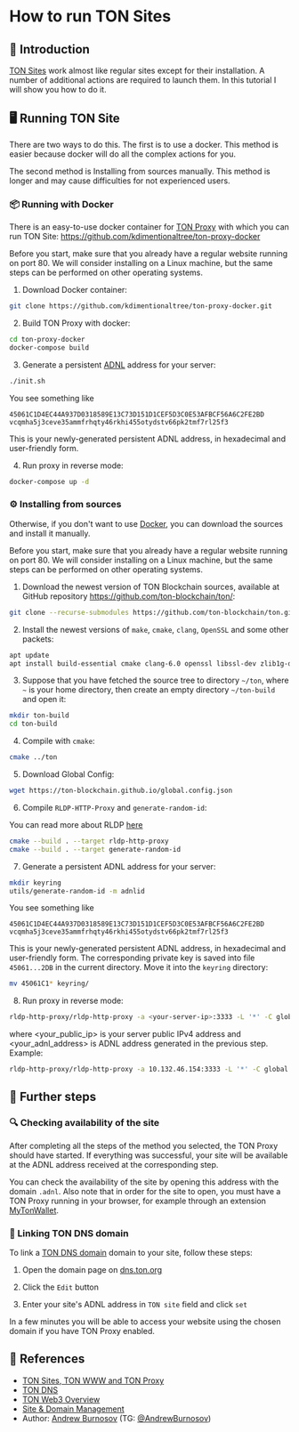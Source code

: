 # How to run TON Sites

## 👋 Introduction

[TON Sites](/learn/services/sites-www-proxy) work almost like regular sites except for their installation. A number of additional actions are required to launch them. In this tutorial I will show you how to do it.

## 🖥 Running TON Site

There are two ways to do this. The first is to use a docker. This method is easier because docker will do all the complex actions for you.

The second method is Installing from sources manually. This method is longer and may cause difficulties for not experienced users.

### 📦 Running with Docker

There is an easy-to-use docker container for [TON Proxy](/participate/web3/sites-and-proxy) with which you can run TON Site:
https://github.com/kdimentionaltree/ton-proxy-docker

Before you start, make sure that you already have a regular website running on port 80. We will consider installing on a Linux machine, but the same steps can be performed on other operating systems.

1.  Download Docker container:
```bash
git clone https://github.com/kdimentionaltree/ton-proxy-docker.git
```

2.  Build TON Proxy with docker:
```bash
cd ton-proxy-docker
docker-compose build
```

3.  Generate a persistent [ADNL](/learn/networking/adnl) address for your server:
```bash
./init.sh
```
You see something like
```
45061C1D4EC44A937D0318589E13C73D151D1CEF5D3C0E53AFBCF56A6C2FE2BD vcqmha5j3ceve35ammfrhqty46rkhi455otydstv66pk2tmf7rl25f3
```
This is your newly-generated persistent ADNL address, in hexadecimal and user-friendly form.

4.  Run proxy in reverse mode:
```bash
docker-compose up -d
```

### ⚙️ Installing from sources

Otherwise, if you don't want to use [Docker](#-running-with-docker), you can download the sources and install it manually.

Before you start, make sure that you already have a regular website running on port 80. We will consider installing on a Linux machine, but the same steps can be performed on other operating systems.

1.  Download the newest version of TON Blockchain sources, available at GitHub repository https://github.com/ton-blockchain/ton/:
```bash
git clone --recurse-submodules https://github.com/ton-blockchain/ton.git
```

2.  Install the newest versions of `make`, `cmake`, `clang`, `OpenSSL` and some other packets:
```bash
apt update
apt install build-essential cmake clang-6.0 openssl libssl-dev zlib1g-dev
```

3.  Suppose that you have fetched the source tree to directory `~/ton`, where `~` is your home directory, then create an empty directory `~/ton-build` and open it:
```bash
mkdir ton-build
cd ton-build
```

4.  Compile with `cmake`:
```bash
cmake ../ton
```

5.  Download Global Config:
```bash
wget https://ton-blockchain.github.io/global.config.json
```

6.  Compile `RLDP-HTTP-Proxy` and `generate-random-id`:

You can read more about RLDP [here](/learn/networking/rldp)

```bash
cmake --build . --target rldp-http-proxy
cmake --build . --target generate-random-id
```

7.  Generate a persistent ADNL address for your server:
```bash
mkdir keyring
utils/generate-random-id -m adnlid
```
You see something like
```
45061C1D4EC44A937D0318589E13C73D151D1CEF5D3C0E53AFBCF56A6C2FE2BD vcqmha5j3ceve35ammfrhqty46rkhi455otydstv66pk2tmf7rl25f3
```
This is your newly-generated persistent ADNL address, in hexadecimal and user-friendly form. The corresponding private key is saved into file `45061...2DB` in the current directory. Move it into the `keyring` directory:
```bash
mv 45061C1* keyring/
```

8. Run proxy in reverse mode:
```bash
rldp-http-proxy/rldp-http-proxy -a <your-server-ip>:3333 -L '*' -C global.config.json -A <your-adnl-address> -d -l <log-file>
```
where <your_public_ip> is your server public IPv4 address and <your_adnl_address> is ADNL address generated in the previous step.
Example:
```bash
rldp-http-proxy/rldp-http-proxy -a 10.132.46.154:3333 -L '*' -C global.config.json -A vcqmha5j3ceve35ammfrhqty46rkhi455otydstv66pk2tmf7rl25f3 -d -l tonsite.log
```

## 👀 Further steps

### 🔍 Сhecking availability of the site

After completing all the steps of the method you selected, the TON Proxy should have started. If everything was successful, your site will be available at the ADNL address received at the corresponding step. 

You can check the availability of the site by opening this address with the domain `.adnl`. Also note that in order for the site to open, you must have a TON Proxy running in your browser, for example through an extension [MyTonWallet](https://mytonwallet.io/).

### 📎 Linking TON DNS domain

To link a [TON DNS domain](/participate/web3/dns) domain to your site, follow these steps:

1.  Open the domain page on [dns.ton.org](https://dns.ton.org)

2.  Click the `Edit` button

3.  Enter your site's ADNL address in `TON site` field and click `set`

In a few minutes you will be able to access your website using the chosen domain if you have TON Proxy enabled.

## 📌 References

 * [TON Sites, TON WWW and TON Proxy](/learn/services/sites-www-proxy/)
 * [TON DNS](/learn/services/dns/)
 * [TON Web3 Overview](/participate/web3/overview/)
 * [Site & Domain Management](/participate/web3/site-management)
 * Author: [Andrew Burnosov](https://github.com/AndreyBur) (TG: [@AndrewBurnosov](https://t.me/AndreyBurnosov))